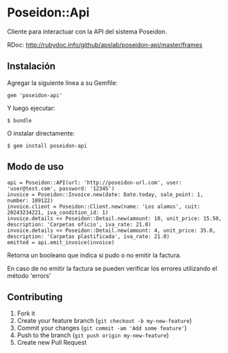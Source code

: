 # Poseidon::Api

Cliente para interactuar con la API del sistema Poseidon.

RDoc: http://rubydoc.info/github/apslab/poseidon-api/master/frames

## Instalación

Agregar la siguiente linea a su Gemfile:

    gem 'poseidon-api'

Y luego ejecutar:

    $ bundle

O instalar directamente: 

    $ gem install poseidon-api

## Modo de uso

    api = Poseidon::API(url: 'http://poseidon-url.com', user: 'user@test.com', password: '12345')
    invoice = Poseidon::Invoice.new(date: Date.today, sale_point: 1, number: 189122)
    invoice.client = Poseidon::Client.new(name: 'Los alamos', cuit: 20243234221, iva_condition_id: 1)
    invoice.details << Poseidon::Detail.new(amount: 10, unit_price: 15.50, description: 'Carpetas oficio', iva_rate: 21.0)
    invoice.details << Poseidon::Detail.new(amount: 4, unit_price: 35.0, description: 'Carpetas plastificada', iva_rate: 21.0)
    emitted = api.emit_invoice(invoice)

Retorna un booleano que indica si pudo o no emitir la factura.

En caso de no emitir la factura se pueden verificar los errores utilizando el método 'errors'

## Contributing

1. Fork it
2. Create your feature branch (`git checkout -b my-new-feature`)
3. Commit your changes (`git commit -am 'Add some feature'`)
4. Push to the branch (`git push origin my-new-feature`)
5. Create new Pull Request

